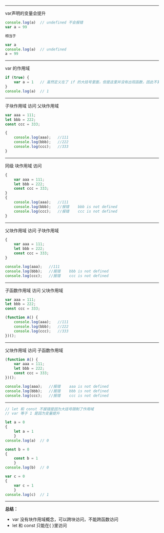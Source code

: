 
---

var声明的变量会提升

```javascript
console.log(a)  // undefined 不会报错
var a = 99

相当于

var a
console.log(a)  // undefined
a = 99
```

------------

var 的作用域

```javascript
if (true) {
	var a = 1	// 虽然定义在了 if 的大括号里面，但是这里并没有出现函数，因此不算作用域嵌套
}
console.log(a)  // 1
```

------------

子块作用域 访问 父块作用域

```javascript
var aaa = 111;
let bbb = 222;
const ccc = 333;

{
	console.log(aaa);   //111
	console.log(bbb);   //222
	console.log(ccc);   //333
}
```

------------

同级 块作用域 访问

```javascript
{
	var aaa = 111;
	let bbb = 222;
	const ccc = 333;
}
{
	console.log(aaa);   //111
	console.log(bbb);   //报错	bbb is not defined
	console.log(ccc);   //报错	ccc is not defined
}
```

------------

父块作用域 访问 子块作用域

```javascript
{
	var aaa = 111;
	let bbb = 222;
	const ccc = 333;
}

console.log(aaa);   //111
console.log(bbb);   //报错	bbb is not defined
console.log(ccc);   //报错	ccc is not defined
```

------------

子函数作用域 访问 父块作用域

```javascript
var aaa = 111;
let bbb = 222;
const ccc = 333;

(function A() {
	console.log(aaa);   //111
	console.log(bbb);   //222
	console.log(ccc);   //333
})();
```

------------

父块作用域 访问 子函数作用域

```javascript
(function A() {
	var aaa = 111;
	let bbb = 222;
	const ccc = 333;
})();

console.log(aaa);   //报错	aaa is not defined
console.log(bbb);   //报错	bbb is not defined
console.log(ccc);   //报错	ccc is not defined
```

------------

```javascript
// let 和 const 不报错是因为大括号限制了作用域
// var 等于 1 是因为变量提升

let a = 0
{
	let a = 1
	}
console.log(a)  // 0

const b = 0
{
	const b = 1
	}
console.log(b)  // 0

var c = 0
{
	var c = 1
	}
console.log(c)  // 1
```

------------

**总结：**
- var 没有块作用域概念，可以跨块访问，不能跨函数访问
- let 和 const 只能在{ }里访问